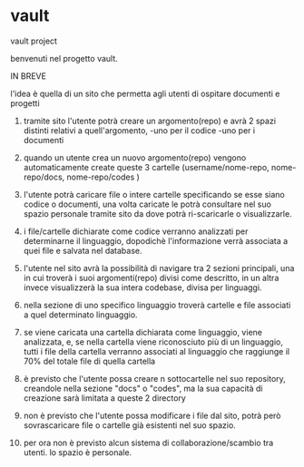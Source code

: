 # vault
vault project


benvenuti nel progetto vault.

IN BREVE

l'idea è quella di un sito che permetta agli utenti di ospitare documenti e progetti

1) tramite sito l'utente potrà creare un argomento(repo) 
e avrà 2 spazi distinti relativi a quell'argomento, 
-uno per il codice 
-uno per i documenti


2) quando un utente crea un nuovo argomento(repo) 
vengono automaticamente create queste 3 cartelle 
(username/nome-repo, nome-repo/docs, nome-repo/codes ) 

3) l'utente potrà caricare file o intere cartelle 
specificando se esse siano codice o documenti,
una volta caricate le potrà consultare nel suo spazio personale tramite sito 
da dove potrà ri-scaricarle o visualizzarle.

4) i file/cartelle dichiarate come codice verranno analizzati per determinarne il linguaggio, dopodichè l'informazione verrà associata a quei file e salvata nel database.



5) l'utente nel sito avrà la possibilità di navigare tra 2 sezioni principali,
una in cui troverà i suoi argomenti(repo) divisi come descritto,
in un altra invece visualizzerà la sua intera codebase, divisa per linguaggi. 


6) nella sezione di uno specifico linguaggio troverà cartelle e file associati a quel determinato linguaggio.

7) se viene caricata una cartella dichiarata come linguaggio, viene analizzata, e, se nella cartella viene riconosciuto più di un linguaggio,  tutti i file della cartella verranno associati al linguaggio che raggiunge il 70% del totale file di quella cartella


8) è previsto che l'utente possa creare n sottocartelle nel suo repository,
creandole nella sezione "docs" o "codes",
ma la sua capacità di creazione sarà limitata a queste 2 directory 


9) non è previsto che l'utente possa modificare i file dal sito, 
potrà però sovrascaricare file o cartelle già esistenti nel suo spazio.

10) per ora non è previsto alcun sistema di collaborazione/scambio tra utenti. lo spazio è personale.







